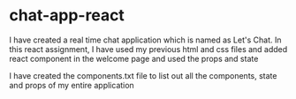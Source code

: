 # chat-app-react

I have created a real time chat application which is named as Let's Chat. In this react assignment, I have used my previous html and css files and added react component in the welcome page and used the props and state

I have created the components.txt file to list out all the components, state and props of my entire application
